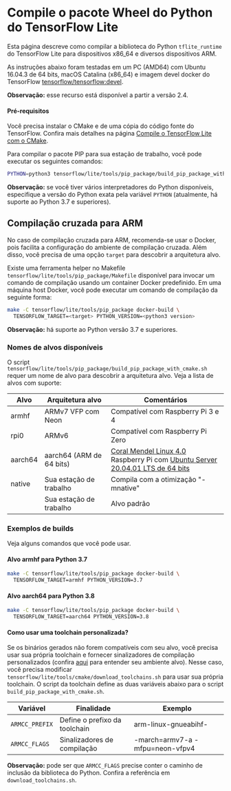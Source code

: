 # Compile o pacote Wheel do Python do TensorFlow Lite

Esta página descreve como compilar a biblioteca do Python `tflite_runtime` do TensorFlow Lite para dispositivos x86_64 e diversos dispositivos ARM.

As instruções abaixo foram testadas em um PC (AMD64) com Ubuntu 16.04.3 de 64 bits, macOS Catalina (x86_64) e imagem devel docker do TensorFlow [tensorflow/tensorflow:devel](https://hub.docker.com/r/tensorflow/tensorflow/tags/).

**Observação:** esse recurso está disponível a partir a versão 2.4.

#### Pré-requisitos

Você precisa instalar o CMake e de uma cópia do código fonte do TensorFlow. Confira mais detalhes na página [Compile o TensorFlow Lite com o CMake](https://www.tensorflow.org/lite/guide/build_cmake).

Para compilar o pacote PIP para sua estação de trabalho, você pode executar os seguintes comandos:

```sh
PYTHON=python3 tensorflow/lite/tools/pip_package/build_pip_package_with_cmake.sh native
```

**Observação:** se você tiver vários interpretadores do Python disponíveis, especifique a versão do Python exata pela variável  `PYTHON` (atualmente, há suporte ao Python 3.7 e superiores).

## Compilação cruzada para ARM

No caso de compilação cruzada para ARM, recomenda-se usar o Docker, pois facilita a configuração do ambiente de compilação cruzada. Além disso, você precisa de uma opção `target` para descobrir a arquitetura alvo.

Existe uma ferramenta helper no Makefile `tensorflow/lite/tools/pip_package/Makefile` disponível para invocar um comando de compilação usando um container Docker predefinido. Em uma máquina host Docker, você pode executar um comando de compilação da seguinte forma:

```sh
make -C tensorflow/lite/tools/pip_package docker-build \
  TENSORFLOW_TARGET=<target> PYTHON_VERSION=<python3 version>
```

**Observação:** há suporte ao Python versão 3.7 e superiores.

### Nomes de alvos disponíveis

O script `tensorflow/lite/tools/pip_package/build_pip_package_with_cmake.sh` requer um nome de alvo para descobrir a arquitetura alvo. Veja a lista de alvos com suporte:

Alvo | Arquitetura alvo | Comentários
--- | --- | ---
armhf | ARMv7 VFP com Neon | Compatível com Raspberry Pi 3 e 4
rpi0 | ARMv6 | Compatível com Raspberry Pi Zero
aarch64 | aarch64 (ARM de 64 bits) | [Coral Mendel Linux 4.0](https://coral.ai/) <br> Raspberry Pi com [Ubuntu Server 20.04.01 LTS de 64 bits](https://ubuntu.com/download/raspberry-pi)
native | Sua estação de trabalho | Compila com a otimização "-mnative"
<default></default> | Sua estação de trabalho | Alvo padrão

### Exemplos de builds

Veja alguns comandos que você pode usar.

#### Alvo armhf para Python 3.7

```sh
make -C tensorflow/lite/tools/pip_package docker-build \
  TENSORFLOW_TARGET=armhf PYTHON_VERSION=3.7
```

#### Alvo aarch64 para Python 3.8

```sh
make -C tensorflow/lite/tools/pip_package docker-build \
  TENSORFLOW_TARGET=aarch64 PYTHON_VERSION=3.8
```

#### Como usar uma toolchain personalizada?

Se os binários gerados não forem compatíveis com seu alvo, você precisa usar sua própria toolchain e fornecer sinalizadores de compilação personalizados (confira [aqui](https://www.tensorflow.org/lite/guide/build_cmake_arm#check_your_target_environment) para entender seu ambiente alvo). Nesse caso, você precisa modificar `tensorflow/lite/tools/cmake/download_toolchains.sh` para usar sua própria toolchain. O script da toolchain define as duas variáveis abaixo para o script `build_pip_package_with_cmake.sh`.

Variável | Finalidade | Exemplo
--- | --- | ---
`ARMCC_PREFIX` | Define o prefixo da toolchain | arm-linux-gnueabihf-
`ARMCC_FLAGS` | Sinalizadores de compilação | -march=armv7-a -mfpu=neon-vfpv4

**Observação:** pode ser que `ARMCC_FLAGS` precise conter o caminho de inclusão da biblioteca do Python. Confira a referência em `download_toolchains.sh`.
